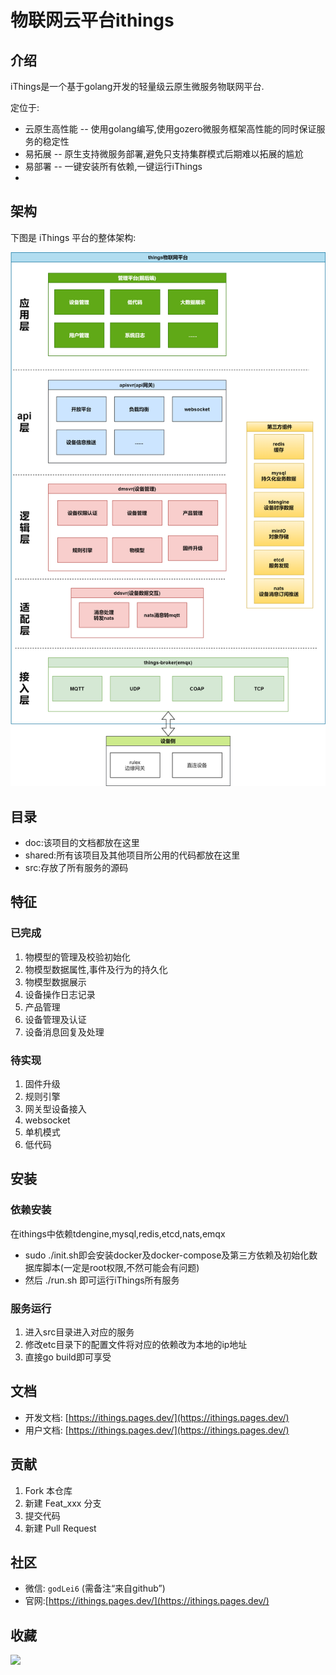# 物联网云平台ithings

## 介绍

iThings是一个基于golang开发的轻量级云原生微服务物联网平台.  
  
定位于:
* 云原生高性能 -- 使用golang编写,使用gozero微服务框架高性能的同时保证服务的稳定性
* 易拓展 -- 原生支持微服务部署,避免只支持集群模式后期难以拓展的尴尬
* 易部署 -- 一键安装所有依赖,一键运行iThings
* 
## 架构
下图是 iThings 平台的整体架构:

<img src="./doc/assets/ithings架构图.png">

## 目录

- doc:该项目的文档都放在这里
- shared:所有该项目及其他项目所公用的代码都放在这里
- src:存放了所有服务的源码


## 特征

### 已完成
1. 物模型的管理及校验初始化
2. 物模型数据属性,事件及行为的持久化
3. 物模型数据展示
4. 设备操作日志记录
5. 产品管理
6. 设备管理及认证
7. 设备消息回复及处理
### 待实现
1. 固件升级
2. 规则引擎
3. 网关型设备接入
4. websocket
5. 单机模式
6. 低代码


## 安装
### 依赖安装
在ithings中依赖tdengine,mysql,redis,etcd,nats,emqx
* sudo ./init.sh即会安装docker及docker-compose及第三方依赖及初始化数据库脚本(一定是root权限,不然可能会有问题)
* 然后 ./run.sh 即可运行iThings所有服务
### 服务运行
1. 进入src目录进入对应的服务
2. 修改etc目录下的配置文件将对应的依赖改为本地的ip地址
3. 直接go build即可享受

## 文档

- 开发文档: [https://ithings.pages.dev/](https://ithings.pages.dev/)
- 用户文档: [https://ithings.pages.dev/](https://ithings.pages.dev/)


## 贡献

1.  Fork 本仓库
2.  新建 Feat_xxx 分支
3.  提交代码
4.  新建 Pull Request

## 社区
- 微信: `godLei6` (需备注“来自github”)
- 官网:[https://ithings.pages.dev/](https://ithings.pages.dev/)

## 收藏
<img src="https://starchart.cc/i4de/ithings.svg">